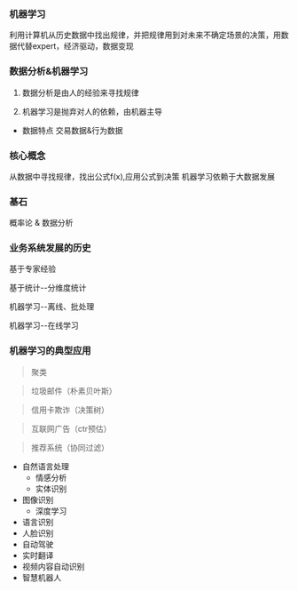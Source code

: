 ### 机器学习

利用计算机从历史数据中找出规律，并把规律用到对未来不确定场景的决策，用数据代替expert，经济驱动，数据变现

### 数据分析&机器学习

1. 数据分析是由人的经验来寻找规律

2. 机器学习是抛弃对人的依赖，由机器主导

- 数据特点
交易数据&行为数据


### 核心概念

从数据中寻找规律，找出公式f(x),应用公式到决策
机器学习依赖于大数据发展

### 基石

概率论 & 数据分析

### 业务系统发展的历史
基于专家经验

基于统计--分维度统计

机器学习--离线、批处理

机器学习--在线学习

### 机器学习的典型应用

> 聚类

> 垃圾邮件（朴素贝叶斯）

> 信用卡欺诈（决策树）

> 互联网广告（ctr预估）

> 推荐系统（协同过滤）

- 自然语言处理
  - 情感分析
  - 实体识别
- 图像识别
  - 深度学习
- 语言识别
- 人脸识别
- 自动驾驶
- 实时翻译
- 视频内容自动识别
- 智慧机器人





